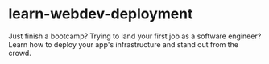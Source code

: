 # learn-webdev-deployment
Just finish a bootcamp? Trying to land your first job as a software engineer? Learn how to deploy your app's infrastructure and stand out from the crowd.
